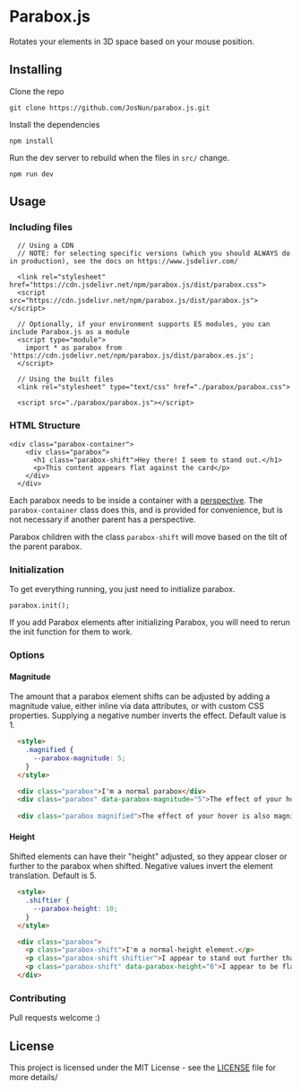 # Parabox.js

Rotates your elements in 3D space based on your mouse position.

## Installing

Clone the repo
```
git clone https://github.com/JosNun/parabox.js.git
```

Install the dependencies 
```
npm install
```

Run the dev server to rebuild when the files in `src/` change.
```
npm run dev
```

## Usage
### Including files
```
  // Using a CDN
  // NOTE: for selecting specific versions (which you should ALWAYS do in production), see the docs on https://www.jsdelivr.com/ 
  
  <link rel="stylesheet" href="https://cdn.jsdelivr.net/npm/parabox.js/dist/parabox.css">
  <script src="https://cdn.jsdelivr.net/npm/parabox.js/dist/parabox.js"></script>
  
  // Optionally, if your environment supports ES modules, you can include Parabox.js as a module
  <script type="module">
    import * as parabox from 'https://cdn.jsdelivr.net/npm/parabox.js/dist/parabox.es.js';
  </script>

  // Using the built files
  <link rel="stylesheet" type="text/css" href="./parabox/parabox.css">
  
  <script src="./parabox/parabox.js"></script>
```

### HTML Structure

```
<div class="parabox-container">
    <div class="parabox">
      <h1 class="parabox-shift">Hey there! I seem to stand out.</h1>
      <p>This content appears flat against the card</p>
    </div>
  </div>
```

Each parabox needs to be inside a container with a [perspective](https://developer.mozilla.org/en-US/docs/Web/CSS/perspective). The `parabox-container` class does this, and is provided for convenience, but is not necessary if another parent has a perspective.

Parabox children with the class `parabox-shift` will move based on the tilt of the parent parabox.

### Initialization

To get everything running, you just need to initialize parabox.
```
parabox.init();
```

If you add Parabox elements after initializing Parabox, you will need to rerun the init function for them to work.

### Options
#### Magnitude
The amount that a parabox element shifts can be adjusted by adding a magnitude value, either inline via data attributes, or with custom CSS properties. Supplying a negative number inverts the effect. Default value is 1.

```html
  <style>
    .magnified {
      --parabox-magnitude: 5;
    }
  </style>

  <div class="parabox">I'm a normal parabox</div>
  <div class="parabox" data-parabox-magnitude="5">The effect of your hover is magnified for me!</div>
  
  <div class="parabox magnified">The effect of your hover is also magnified for me!</div>
```

#### Height
Shifted elements can have their "height" adjusted, so they appear closer or further to the parabox when shifted. Negative values invert the element translation. Default is 5.

```html
  <style>
    .shiftier {
      --parabox-height: 10;
    }
  </style>

  <div class="parabox">
    <p class="parabox-shift">I'm a normal-height element.</p>
    <p class="parabox-shift shiftier">I appear to stand out further than my siblings!</p>
    <p class="parabox-shift" data-parabox-height="0">I appear to be flat against my parent. The same as not having a class of parabox-shift.</p>
  </div>
```

### Contributing
Pull requests welcome :)

## License
This project is licensed under the MIT License - see the [LICENSE](./LICENSE) file for more details/

